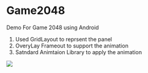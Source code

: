 # Game2048
Demo For Game 2048 using Android

1. Used GridLayout to reprsent the panel
2. OveryLay Frameout to support the animation
3. Satndard Animtaion Library to apply the animation

<img src="http://i.imgur.com/4zfhK6S.png?1">